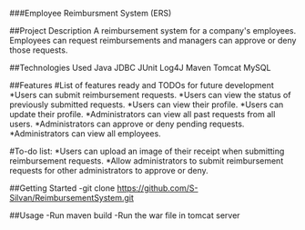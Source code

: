 ###Employee Reimbursment System (ERS)

##Project Description
A reimbursement system for a company's employees. Employees can request reimbursements and managers can approve or deny those requests.

##Technologies Used
Java
JDBC
JUnit
Log4J
Maven
Tomcat
MySQL

##Features
#List of features ready and TODOs for future development
*Users can submit reimbursement requests.
*Users can view the status of previously submitted requests.
*Users can view their profile.
*Users can update their profile.
*Administrators can view all past requests from all users.
*Administrators can approve or deny pending requests.
*Administrators can view all employees.

#To-do list:
*Users can upload an image of their receipt when submitting reimbursement requests.
*Allow administrators to submit reimbursement requests for other administrators to approve or deny.

##Getting Started
-git clone https://github.com/S-Silvan/ReimbursementSystem.git

##Usage
-Run maven build
-Run the war file in tomcat server
